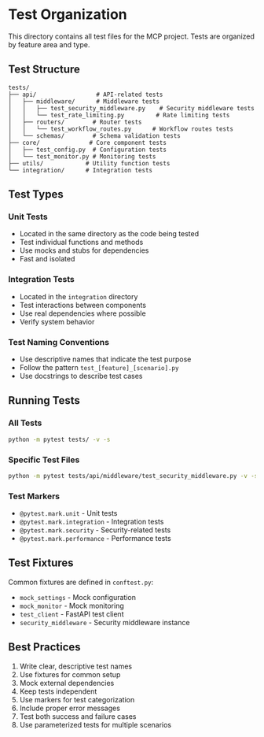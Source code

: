 # Test Organization

This directory contains all test files for the MCP project. Tests are organized by feature area and type.

## Test Structure

```
tests/
├── api/                 # API-related tests
│   ├── middleware/      # Middleware tests
│   │   ├── test_security_middleware.py    # Security middleware tests
│   │   └── test_rate_limiting.py         # Rate limiting tests
│   ├── routers/        # Router tests
│   │   └── test_workflow_routes.py      # Workflow routes tests
│   └── schemas/        # Schema validation tests
├── core/              # Core component tests
│   ├── test_config.py  # Configuration tests
│   └── test_monitor.py # Monitoring tests
├── utils/            # Utility function tests
└── integration/      # Integration tests
```

## Test Types

### Unit Tests
- Located in the same directory as the code being tested
- Test individual functions and methods
- Use mocks and stubs for dependencies
- Fast and isolated

### Integration Tests
- Located in the `integration` directory
- Test interactions between components
- Use real dependencies where possible
- Verify system behavior

### Test Naming Conventions
- Use descriptive names that indicate the test purpose
- Follow the pattern `test_[feature]_[scenario].py`
- Use docstrings to describe test cases

## Running Tests

### All Tests
```bash
python -m pytest tests/ -v -s
```

### Specific Test Files
```bash
python -m pytest tests/api/middleware/test_security_middleware.py -v -s
```

### Test Markers
- `@pytest.mark.unit` - Unit tests
- `@pytest.mark.integration` - Integration tests
- `@pytest.mark.security` - Security-related tests
- `@pytest.mark.performance` - Performance tests

## Test Fixtures

Common fixtures are defined in `conftest.py`:
- `mock_settings` - Mock configuration
- `mock_monitor` - Mock monitoring
- `test_client` - FastAPI test client
- `security_middleware` - Security middleware instance

## Best Practices

1. Write clear, descriptive test names
2. Use fixtures for common setup
3. Mock external dependencies
4. Keep tests independent
5. Use markers for test categorization
6. Include proper error messages
7. Test both success and failure cases
8. Use parameterized tests for multiple scenarios
